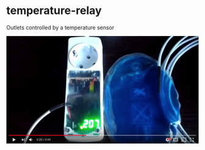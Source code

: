 # temperature-relay

Outlets controlled by a temperature sensor

[![Outlets controlled by a temperature sensor using ATmega8-P](misc/youtube.png)](http://www.youtube.com/watch?v=9VXV8oFREfw)
